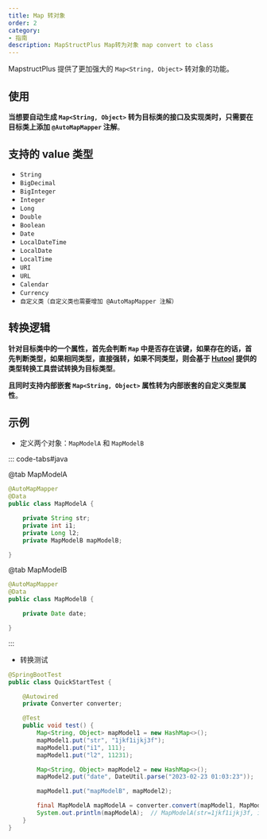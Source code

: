 ```yaml
---
title: Map 转对象
order: 2
category:
- 指南
description: MapStructPlus Map转为对象 map convert to class
---
```


MapstructPlus 提供了更加强大的 `Map<String, Object>` 转对象的功能。

## 使用

**当想要自动生成 `Map<String, Object>` 转为目标类的接口及实现类时，只需要在目标类上添加 `@AutoMapMapper` 注解**。

## 支持的 value 类型

- `String`
- `BigDecimal`
- `BigInteger`
- `Integer`
- `Long`
- `Double`
- `Boolean`
- `Date`
- `LocalDateTime`
- `LocalDate`
- `LocalTime`
- `URI`
- `URL`
- `Calendar`
- `Currency`
- `自定义类（自定义类也需要增加 @AutoMapMapper 注解）`

## 转换逻辑

**针对目标类中的一个属性，首先会判断 `Map` 中是否存在该键，如果存在的话，首先判断类型，如果相同类型，直接强转，如果不同类型，则会基于 [Hutool](https://hutool.cn/docs/#/core/%E7%B1%BB%E5%9E%8B%E8%BD%AC%E6%8D%A2/%E7%B1%BB%E5%9E%8B%E8%BD%AC%E6%8D%A2%E5%B7%A5%E5%85%B7%E7%B1%BB-Convert) 提供的类型转换工具尝试转换为目标类型**。

**且同时支持内部嵌套 `Map<String, Object>` 属性转为内部嵌套的自定义类型属性**。

## 示例

- 定义两个对象：`MapModelA` 和 `MapModelB`

::: code-tabs#java

@tab MapModelA

```java
@AutoMapMapper
@Data
public class MapModelA {

    private String str;
    private int i1;
    private Long l2;
    private MapModelB mapModelB;

}
```

@tab MapModelB

```java
@AutoMapMapper
@Data
public class MapModelB {

    private Date date;

}
```

:::

- 转换测试

```java 
@SpringBootTest
public class QuickStartTest {

    @Autowired
    private Converter converter;

    @Test
    public void test() {
        Map<String, Object> mapModel1 = new HashMap<>();
        mapModel1.put("str", "1jkf1ijkj3f");
        mapModel1.put("i1", 111);
        mapModel1.put("l2", 11231);

        Map<String, Object> mapModel2 = new HashMap<>();
        mapModel2.put("date", DateUtil.parse("2023-02-23 01:03:23"));

        mapModel1.put("mapModelB", mapModel2);

        final MapModelA mapModelA = converter.convert(mapModel1, MapModelA.class);
        System.out.println(mapModelA);  // MapModelA(str=1jkf1ijkj3f, i1=111, l2=11231, mapModelB=MapModelB(date=2023-02-23 01:03:23))
    }
}
```
